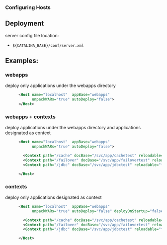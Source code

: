 ### Configuring Hosts

## Deployment

server config file location:

- `${CATALINA_BASE}/conf/server.xml`

## Examples:

### webapps

deploy only applications under the webapps directory

```xml
      <Host name="localhost"  appBase="webapps"
            unpackWARs="true" autoDeploy="false">
      </Host>
```

### webapps + contexts

deploy applications under the webapps directory and applications designated as context

```xml
      <Host name="localhost"  appBase="webapps"
            unpackWARs="true" autoDeploy="false">

        <Context path="/cache" docBase="/svc/app/cachetest" reloadable="false"/>
        <Context path="/failover" docBase="/svc/app/failovertest" reloadable="false"/>
        <Context path="/jdbc" docBase="/svc/app/jdbctest" reloadable="false"/>

      </Host>
```

### contexts

deploy only applications designated as context

```xml
      <Host name="localhost"  appBase="webapps"
            unpackWARs="true" autoDeploy="false" deployOnStartup="false">

        <Context path="/cache" docBase="/svc/app/cachetest" reloadable="false"/>
        <Context path="/failover" docBase="/svc/app/failovertest" reloadable="false"/>
        <Context path="/jdbc" docBase="/svc/app/jdbctest" reloadable="false"/>

      </Host>
```
